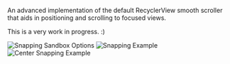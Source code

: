 An advanced implementation of the default RecyclerView smooth scroller that aids in
positioning and scrolling to focused views.

This is a very work in progress. :)

![Snapping Sandbox Options](https://i.imgur.com/sglOqAR.png)
![Snapping Example](https://i.imgur.com/DRDsMGW.gif)
![Center Snapping Example](https://i.imgur.com/6WPFr4G.gif)
